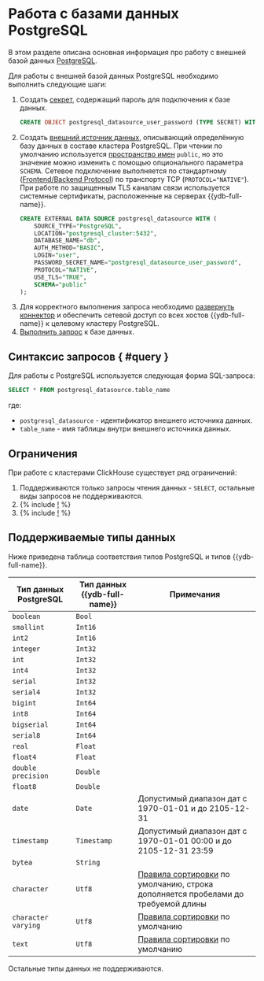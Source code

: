 # Работа с базами данных PostgreSQL

В этом разделе описана основная информация про работу с внешней базой данных [PostgreSQL](http://postgresql.org).

Для работы с внешней базой данных PostgreSQL необходимо выполнить следующие шаги:
1. Создать [секрет](../datamodel/secrets.md), содержащий пароль для подключения к базе данных.
    ```sql
    CREATE OBJECT postgresql_datasource_user_password (TYPE SECRET) WITH (value = "password");
    ```
1. Создать [внешний источник данных](../datamodel/external_data_source.md), описывающий определённую базу данных в составе кластера PostgreSQL. При чтении по умолчанию используется [пространство имен](https://www.postgresql.org/docs/current/catalog-pg-namespace.html) `public`, но это значение можно изменить с помощью опционального параметра `SCHEMA`. Сетевое подключение выполняется по стандартному ([Frontend/Backend Protocol](https://www.postgresql.org/docs/current/protocol.html)) по транспорту TCP (`PROTOCOL="NATIVE"`). При работе по защищенным TLS каналам связи используется системные сертификаты, расположенные на серверах {{ydb-full-name}}. 
    ```sql
    CREATE EXTERNAL DATA SOURCE postgresql_datasource WITH (
        SOURCE_TYPE="PostgreSQL",
        LOCATION="postgresql_cluster:5432",
        DATABASE_NAME="db",
        AUTH_METHOD="BASIC",
        LOGIN="user",
        PASSWORD_SECRET_NAME="postgresql_datasource_user_password",
        PROTOCOL="NATIVE",
        USE_TLS="TRUE",
        SCHEMA="public"
    );
    ```
1. Для корректного выполнения запроса необходимо [развернуть коннектор](../../deploy/manual/deploy-ydb-federated-query.md) и обеспечить сетевой доступ со всех хостов {{ydb-full-name}} к целевому кластеру PostgreSQL.
1. [Выполнить запрос](#query) к базе данных.

## Синтаксис запросов { #query }
Для работы с PostgreSQL используется следующая форма SQL-запроса:

```sql
SELECT * FROM postgresql_datasource.table_name
```

где:
- `postgresql_datasource` - идентификатор внешнего источника данных.
- `table_name` - имя таблицы внутри внешнего источника данных.

## Ограничения

При работе с кластерами ClickHouse существует ряд ограничений:

1. Поддерживаются только запросы чтения данных - `SELECT`, остальные виды запросов не поддерживаются.
1. {% include [!](_includes/datetime_limits.md) %}
1. {% include [!](_includes/predicate_pushdown.md) %}

## Поддерживаемые типы данных

Ниже приведена таблица соответствия типов PostgreSQL и типов {{ydb-full-name}}.

|Тип данных PostgreSQL|Тип данных {{ydb-full-name}}|Примечания|
|---|----|------|
|`boolean`|`Bool`||
|`smallint`|`Int16`||
|`int2`|`Int16`||
|`integer`|`Int32`||
|`int`|`Int32`||
|`int4`|`Int32`||
|`serial`|`Int32`||
|`serial4`|`Int32`||
|`bigint`|`Int64`||
|`int8`|`Int64`||
|`bigserial`|`Int64`||
|`serial8`|`Int64`||
|`real`|`Float`||
|`float4`|`Float`||
|`double precision`|`Double`||
|`float8`|`Double`||
|`date`|`Date`|Допустимый диапазон дат с 1970-01-01 и до 2105-12-31|
|`timestamp`|`Timestamp`|Допустимый диапазон дат с 1970-01-01 00:00 и до 2105-12-31 23:59|
|`bytea`|`String`||
|`character`|`Utf8`|[Правила сортировки](https://www.postgresql.org/docs/current/collation.html) по умолчанию, строка дополняется пробелами до требуемой длины|
|`character varying`|`Utf8`|[Правила сортировки](https://www.postgresql.org/docs/current/collation.html) по умолчанию|
|`text`|`Utf8`|[Правила сортировки](https://www.postgresql.org/docs/current/collation.html) по умолчанию|

Остальные типы данных не поддерживаются.
